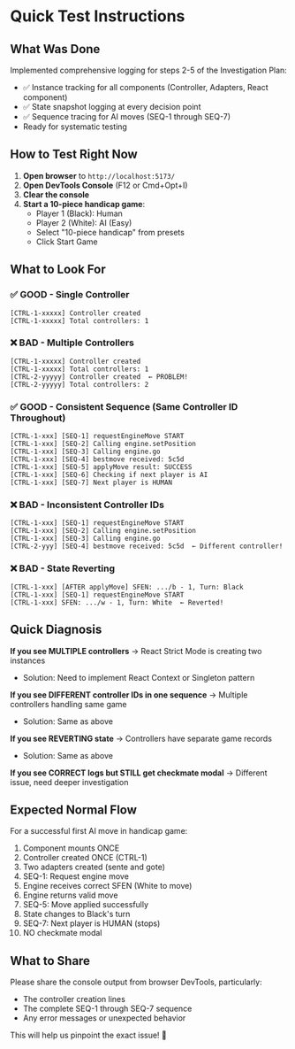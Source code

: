 # Quick Test Instructions

## What Was Done

Implemented comprehensive logging for steps 2-5 of the Investigation Plan:
- ✅ Instance tracking for all components (Controller, Adapters, React component)
- ✅ State snapshot logging at every decision point
- ✅ Sequence tracing for AI moves (SEQ-1 through SEQ-7)
- Ready for systematic testing

## How to Test Right Now

1. **Open browser** to `http://localhost:5173/`
2. **Open DevTools Console** (F12 or Cmd+Opt+I)
3. **Clear the console**
4. **Start a 10-piece handicap game**:
   - Player 1 (Black): Human
   - Player 2 (White): AI (Easy)
   - Select "10-piece handicap" from presets
   - Click Start Game

## What to Look For

### ✅ GOOD - Single Controller
```
[CTRL-1-xxxxx] Controller created
[CTRL-1-xxxxx] Total controllers: 1
```

### ❌ BAD - Multiple Controllers  
```
[CTRL-1-xxxxx] Controller created
[CTRL-1-xxxxx] Total controllers: 1
[CTRL-2-yyyyy] Controller created  ← PROBLEM!
[CTRL-2-yyyyy] Total controllers: 2
```

### ✅ GOOD - Consistent Sequence (Same Controller ID Throughout)
```
[CTRL-1-xxx] [SEQ-1] requestEngineMove START
[CTRL-1-xxx] [SEQ-2] Calling engine.setPosition
[CTRL-1-xxx] [SEQ-3] Calling engine.go
[CTRL-1-xxx] [SEQ-4] bestmove received: 5c5d
[CTRL-1-xxx] [SEQ-5] applyMove result: SUCCESS
[CTRL-1-xxx] [SEQ-6] Checking if next player is AI
[CTRL-1-xxx] [SEQ-7] Next player is HUMAN
```

### ❌ BAD - Inconsistent Controller IDs
```
[CTRL-1-xxx] [SEQ-1] requestEngineMove START
[CTRL-1-xxx] [SEQ-2] Calling engine.setPosition
[CTRL-1-xxx] [SEQ-3] Calling engine.go
[CTRL-2-yyy] [SEQ-4] bestmove received: 5c5d  ← Different controller!
```

### ❌ BAD - State Reverting
```
[CTRL-1-xxx] [AFTER applyMove] SFEN: .../b - 1, Turn: Black
[CTRL-1-xxx] [SEQ-1] requestEngineMove START
[CTRL-1-xxx] SFEN: .../w - 1, Turn: White  ← Reverted!
```

## Quick Diagnosis

**If you see MULTIPLE controllers** → React Strict Mode is creating two instances
  - Solution: Need to implement React Context or Singleton pattern

**If you see DIFFERENT controller IDs in one sequence** → Multiple controllers handling same game
  - Solution: Same as above

**If you see REVERTING state** → Controllers have separate game records
  - Solution: Same as above

**If you see CORRECT logs but STILL get checkmate modal** → Different issue, need deeper investigation

## Expected Normal Flow

For a successful first AI move in handicap game:
1. Component mounts ONCE
2. Controller created ONCE (CTRL-1)
3. Two adapters created (sente and gote)
4. SEQ-1: Request engine move
5. Engine receives correct SFEN (White to move)
6. Engine returns valid move
7. SEQ-5: Move applied successfully
8. State changes to Black's turn
9. SEQ-7: Next player is HUMAN (stops)
10. NO checkmate modal

## What to Share

Please share the console output from browser DevTools, particularly:
- The controller creation lines
- The complete SEQ-1 through SEQ-7 sequence
- Any error messages or unexpected behavior

This will help us pinpoint the exact issue! 🎯

